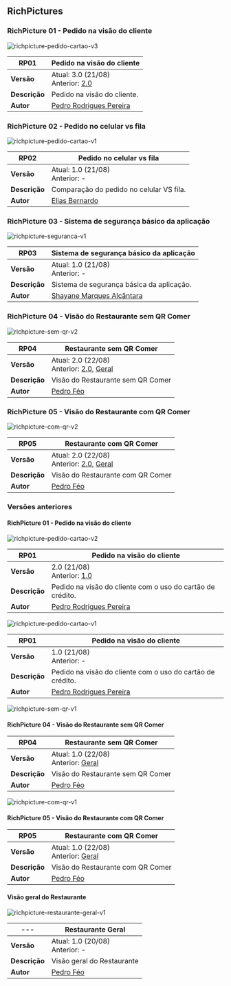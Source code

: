 ## RichPictures


### RichPicture 01 - Pedido na visão do cliente

![richpicture-pedido-cartao-v3](../images/richpicture-pedido-v3.jpg)

 **RP01** | **Pedido na visão do cliente**  |
|--|--|
| **Versão**| Atual: 3.0 (21/08) <br> Anterior: [2.0](#richpicture-01-pedido-na-visao-do-cliente_1) | 
| **Descrição** | Pedido na visão do cliente. | 
|**Autor**| [Pedro Rodrigues Pereira](https://github.com/pedro-prp) |

### RichPicture 02 - Pedido no celular vs fila
![richpicture-pedido-cartao-v1](../images/RP_fila_cel.png)

 **RP02** | **Pedido no celular vs fila**  |
|--|--|
| **Versão**| Atual: 1.0 (21/08) <br> Anterior: - | 
| **Descrição** | Comparação do pedido no celular VS fila. | 
|**Autor**| [Elias Bernardo](https://github.com/ebmm01) | 

### RichPicture 03 - Sistema de segurança básico da aplicação
![richpicture-seguranca-v1](../images/richpicture-esboco-seguranca-v1.jpg)

 **RP03** | **Sistema de segurança básico da aplicação**  |
|--|--|
| **Versão**| Atual: 1.0 (21/08) <br> Anterior: - | 
| **Descrição** | Sistema de segurança básica da aplicação. | 
|**Autor**| [Shayane Marques Alcântara](https://github.com/shayanealcantara) | 

### RichPicture 04 - Visão do Restaurante sem QR Comer
![richpicture-sem-qr-v2](../images/rp_feo/SemQRV2.png)

 **RP04** | **Restaurante sem QR Comer**  |
|--|--|
| **Versão**| Atual: 2.0 (22/08) <br> Anterior: [2.0](#richpicture-04-visao-do-restaurante-sem-qr-comer_1), [Geral](#visao-geral-do-restaurante) | 
| **Descrição** | Visão do Restaurante sem QR Comer | 
|**Autor**| [Pedro Féo](https://github.com/Phe0) | 

### RichPicture 05 - Visão do Restaurante com QR Comer
![richpicture-com-qr-v2](../images/rp_feo/ComQRV2.png)

 **RP05** | **Restaurante com QR Comer**  |
|--|--|
| **Versão**| Atual: 2.0 (22/08) <br> Anterior: [2.0](#richpicture-05-visao-do-restaurante-com-qr-comer_1), [Geral](#visao-geral-do-restaurante) | 
| **Descrição** | Visão do Restaurante com QR Comer | 
|**Autor**| [Pedro Féo](https://github.com/Phe0) | 

### Versões anteriores

#### RichPicture 01 - Pedido na visão do cliente

![richpicture-pedido-cartao-v2](../images/richpicture-pedido-v2.jpg)

 **RP01** | **Pedido na visão do cliente**  |
|--|--|
| **Versão**| 2.0 (21/08) <br> Anterior: [1.0](#richpicture-01-pedido-na-visao-do-cliente_1) | 
| **Descrição** | Pedido na visão do cliente com o uso do cartão de crédito. | 
|**Autor**| [Pedro Rodrigues Pereira](https://github.com/pedro-prp) |

![richpicture-pedido-cartao-v1](../images/richpicture-esboco-pedido-v1.jpg)

 **RP01** | **Pedido na visão do cliente**  |
|--|--|
| **Versão**| 1.0 (21/08) <br> Anterior: - | 
| **Descrição** | Pedido na visão do cliente com o uso do cartão de crédito. | 
|**Autor**| [Pedro Rodrigues Pereira](https://github.com/pedro-prp) | 

![richpicture-sem-qr-v1](../images/rp_feo/SemQrV1.jpg)

#### RichPicture 04 - Visão do Restaurante sem QR Comer

 **RP04** | **Restaurante sem QR Comer**  |
|--|--|
| **Versão**| Atual: 1.0 (22/08) <br> Anterior: [Geral](#visao-geral-do-restaurante) | 
| **Descrição** | Visão do Restaurante sem QR Comer | 
|**Autor**| [Pedro Féo](https://github.com/Phe0) | 

![richpicture-com-qr-v1](../images/rp_feo/ComQRV1.jpg)

#### RichPicture 05 - Visão do Restaurante com QR Comer

 **RP05** | **Restaurante com QR Comer**  |
|--|--|
| **Versão**| Atual: 1.0 (22/08) <br> Anterior: [Geral](#visao-geral-do-restaurante) | 
| **Descrição** | Visão do Restaurante com QR Comer | 
|**Autor**| [Pedro Féo](https://github.com/Phe0) | 

#### Visão geral do Restaurante

![richpicture-restaurante-geral-v1](../images/rp_feo/RestauranteV1.jpg)

 **---** | **Restaurante Geral**  |
|--|--|
| **Versão**| Atual: 1.0 (20/08) <br> Anterior: - | 
| **Descrição** | Visão geral do Restaurante | 
|**Autor**| [Pedro Féo](https://github.com/Phe0) | 